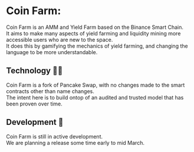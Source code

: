 # Coin Farm:

Coin Farm is an AMM and Yield Farm based on the Binance Smart Chain.  
It aims to make many aspects of yield farming and liquidity mining more accessible users who are new to the space.  
It does this by gamifying the mechanics of yield farming, and changing the language to be more understandable.

## Technology :technologist:

Coin Farm is a fork of Pancake Swap, with no changes made to the smart contracts other than name changes.  
The intent here is to build ontop of an audited and trusted model that has been proven over time.

## Development :balloon:

Coin Farm is still in active development.  
We are planning a release some time early to mid March.
